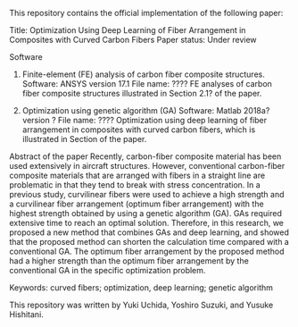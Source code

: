 This repository contains the official implementation of the following paper:

Title: Optimization Using Deep Learning of Fiber Arrangement in Composites with Curved Carbon Fibers
Paper status: Under review

Software
1. Finite-element (FE) analysis of carbon fiber composite structures. 
 Software: ANSYS version 17.1
 File name: ????
 FE analyses of carbon fiber composite structures illustrated in Section 2.1? of the paper. 

2. Optimization using genetic algorithm (GA)
 Software: Matlab 2018a? version ?
 File name: ????
 Optimization using deep learning of fiber arrangement in composites with curved carbon fibers, which is illustrated in Section  of the paper. 

Abstract of the paper
Recently, carbon-fiber composite material has been used extensively in aircraft structures. However, conventional carbon-fiber composite materials that are arranged with fibers in a straight line are problematic in that they tend to break with stress concentration. In a previous study, curvilinear fibers were used to achieve a high strength and a curvilinear fiber arrangement (optimum fiber arrangement) with the highest strength obtained by using a genetic algorithm (GA). GAs required extensive time to reach an optimal solution. Therefore, in this research, we proposed a new method that combines GAs and deep learning, and showed that the proposed method can shorten the calculation time compared with a conventional GA. The optimum fiber arrangement by the proposed method had a higher strength than the optimum fiber arrangement by the conventional GA in the specific optimization problem.

Keywords: curved fibers; optimization, deep learning; genetic algorithm

This repository was written by Yuki Uchida, Yoshiro Suzuki, and Yusuke Hishitani.
